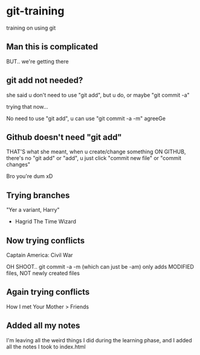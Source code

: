 # git-training

training on using git

## Man this is complicated

BUT.. we're getting there

## git add not needed?

she said u don't need to use "git add", but u do, or maybe "git commit -a"

trying that now...

No need to use "git add", u can use "git commit -a -m" agreeGe

## Github doesn't need "git add"

THAT'S what she meant, when u create/change something ON GITHUB, there's no "git add" or "add", u just click "commit new file" or "commit changes"

Bro you're dum xD

## Trying branches

"Yer a variant, Harry"

-   Hagrid The Time Wizard

## Now trying conflicts

Captain America: Civil War

OH SHOOT.. git commit -a -m (which can just be -am) only adds MODIFIED files, NOT newly created files

## Again trying conflicts

How I met Your Mother > Friends

## Added all my notes

I'm leaving all the weird things I did during the learning phase, and I added all the notes I took to index.html

